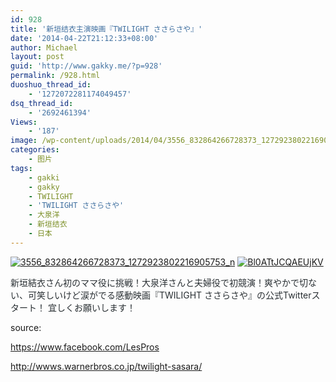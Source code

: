 ```yaml
---
id: 928
title: '新垣结衣主演映画『TWILIGHT ささらさや』'
date: '2014-04-22T21:12:33+08:00'
author: Michael
layout: post
guid: 'http://www.gakky.me/?p=928'
permalink: /928.html
duoshuo_thread_id:
    - '1272072281174049457'
dsq_thread_id:
    - '2692461394'
Views:
    - '187'
image: /wp-content/uploads/2014/04/3556_832864266728373_1272923802216905753_n.jpg
categories:
    - 图片
tags:
    - gakki
    - gakky
    - TWILIGHT
    - 'TWILIGHT ささらさや'
    - 大泉洋
    - 新垣结衣
    - 日本
---
```


[![3556_832864266728373_1272923802216905753_n](http://www.yui-aragaki.org/wp-content/uploads/2014/04/3556_832864266728373_1272923802216905753_n.jpg)](http://www.yui-aragaki.org/wp-content/uploads/2014/04/3556_832864266728373_1272923802216905753_n.jpg "3556_832864266728373_1272923802216905753_n") [![Bl0ATtJCQAEUjKV](http://www.yui-aragaki.org/wp-content/uploads/2014/04/Bl0ATtJCQAEUjKV.jpg)](http://www.yui-aragaki.org/wp-content/uploads/2014/04/Bl0ATtJCQAEUjKV.jpg "Bl0ATtJCQAEUjKV")

<span style="color: #292f33;">新垣結衣さん初のママ役に挑戦！大泉洋さんと夫婦役で初競演！爽やかで切ない、可笑しいけど涙がでる感動映画『TWILIGHT ささらさや』の公式Twitterスタート！ 宜しくお願いします！</span>

source:

https://www.facebook.com/LesPros

http://wwws.warnerbros.co.jp/twilight-sasara/